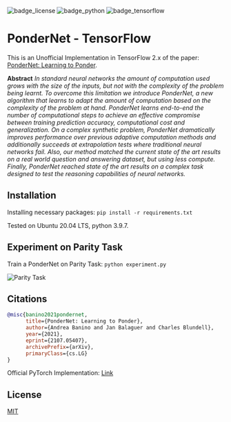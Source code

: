 ![badge_license](https://img.shields.io/github/license/EMalagoli92/PonderNet-TensorFlow) ![badge_python](https://img.shields.io/badge/python-3.9-blue) ![badge_tensorflow](https://img.shields.io/badge/TensorFlow-2.x-orange)

# PonderNet - TensorFlow

This is an Unofficial Implementation in TensorFlow 2.x of the paper: [PonderNet: Learning to Ponder](https://arxiv.org/abs/2107.05407).

**Abstract**
*In standard neural networks the amount of computation used grows with the size of the inputs, but not with the complexity of the problem being learnt. To overcome this limitation we introduce PonderNet, a new algorithm that learns to adapt the amount of computation based on the complexity of the problem at hand. PonderNet learns end-to-end the number of computational steps to achieve an effective compromise between training prediction accuracy, computational cost and generalization. On a complex synthetic problem, PonderNet dramatically improves performance over previous adaptive computation methods and additionally succeeds at extrapolation tests where traditional neural networks fail. Also, our method matched the current state of the art results on a real world question and answering dataset, but using less compute. Finally, PonderNet reached state of the art results on a complex task designed to test the reasoning capabilities of neural networks.*

## Installation
Installing necessary packages: `pip install -r requirements.txt`

Tested on Ubuntu 20.04 LTS, python 3.9.7.

## Experiment  on Parity Task
Train a PonderNet on Parity Task: `python experiment.py`

![Parity Task](https://production-media.paperswithcode.com/methods/99d96967-3912-44fe-9930-b0ea32ed42a3.png)



## Citations
```bibtex
@misc{banino2021pondernet,
      title={PonderNet: Learning to Ponder}, 
      author={Andrea Banino and Jan Balaguer and Charles Blundell},
      year={2021},
      eprint={2107.05407},
      archivePrefix={arXiv},
      primaryClass={cs.LG}
}
```

Official PyTorch Implementation: [Link](https://nn.labml.ai/adaptive_computation/ponder_net/index.html)

## License

[MIT](https://github.com/EMalagoli92/PonderNet-TensorFlow/blob/main/LICENSE)
